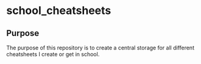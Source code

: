 # school_cheatsheets

## Purpose

The purpose of this repository is to create a central storage for all different cheatsheets I create or get in school.
